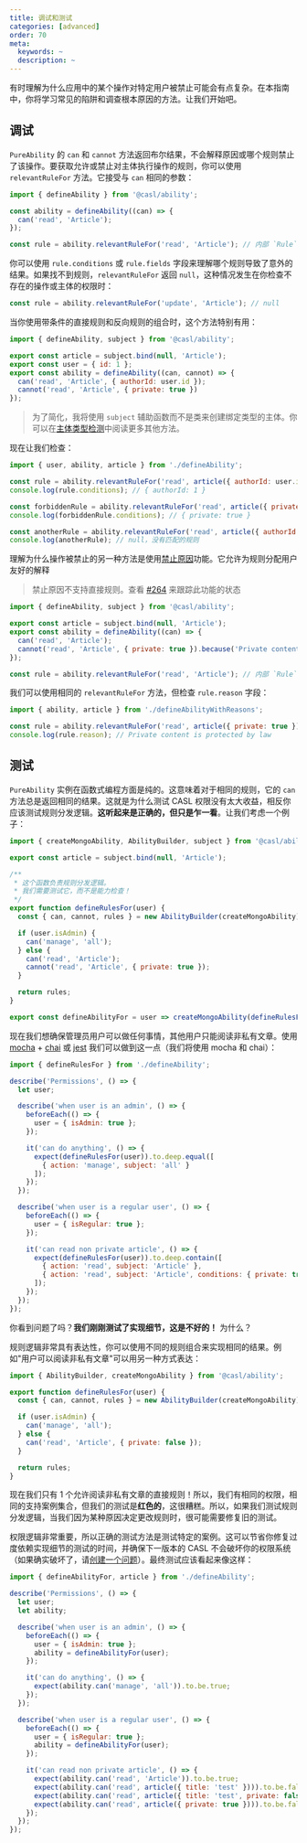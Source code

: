 ```yaml
---
title: 调试和测试
categories: [advanced]
order: 70
meta:
  keywords: ~
  description: ~
---
```


有时理解为什么应用中的某个操作对特定用户被禁止可能会有点复杂。在本指南中，你将学习常见的陷阱和调查根本原因的方法。让我们开始吧。

## 调试

`PureAbility` 的 `can` 和 `cannot` 方法返回布尔结果，不会解释原因或哪个规则禁止了该操作。要获取允许或禁止对主体执行操作的规则，你可以使用 `relevantRuleFor` 方法。它接受与 `can` 相同的参数：

```js
import { defineAbility } from '@casl/ability';

const ability = defineAbility((can) => {
  can('read', 'Article');
});

const rule = ability.relevantRuleFor('read', 'Article'); // 内部 `Rule` 类的实例
```

你可以使用 `rule.conditions` 或 `rule.fields` 字段来理解哪个规则导致了意外的结果。如果找不到规则，`relevantRuleFor` 返回 `null`，这种情况发生在你检查不存在的操作或主体的权限时：

```js
const rule = ability.relevantRuleFor('update', 'Article'); // null
```

当你使用带条件的直接规则和反向规则的组合时，这个方法特别有用：

```js @{data-filename="defineAbility.js"}
import { defineAbility, subject } from '@casl/ability';

export const article = subject.bind(null, 'Article');
export const user = { id: 1 };
export const ability = defineAbility((can, cannot) => {
  can('read', 'Article', { authorId: user.id });
  cannot('read', 'Article', { private: true })
});
```

> 为了简化，我将使用 `subject` 辅助函数而不是类来创建绑定类型的主体。你可以在[主体类型检测](../../guide/subject-type-detection  )中阅读更多其他方法。

现在让我们检查：

```js
import { user, ability, article } from './defineAbility';

const rule = ability.relevantRuleFor('read', article({ authorId: user.id }));
console.log(rule.conditions); // { authorId: 1 }

const forbiddenRule = ability.relevantRuleFor('read', article({ private: true }));
console.log(forbiddenRule.conditions); // { private: true }

const anotherRule = ability.relevantRuleFor('read', article({ authorId: 2 }));
console.log(anotherRule); // null，没有匹配的规则
```

理解为什么操作被禁止的另一种方法是使用[禁止原因](../../guide/intro#forbidden-reasons)功能。它允许为规则分配用户友好的解释

> 禁止原因不支持直接规则。查看 [#264](https://github.com/stalniy/casl/issues/264) 来跟踪此功能的状态

```js @{data-filename="defineAbilityWithReasons.js"}
import { defineAbility, subject } from '@casl/ability';

export const article = subject.bind(null, 'Article');
export const ability = defineAbility((can) => {
  can('read', 'Article');
  cannot('read', 'Article', { private: true }).because('Private content is protected by law');
});

const rule = ability.relevantRuleFor('read', 'Article'); // 内部 `Rule` 类的实例
```

我们可以使用相同的 `relevantRuleFor` 方法，但检查 `rule.reason` 字段：

```js
import { ability, article } from './defineAbilityWithReasons';

const rule = ability.relevantRuleFor('read', article({ private: true }));
console.log(rule.reason); // Private content is protected by law
```

## 测试

`PureAbility` 实例在函数式编程方面是纯的。这意味着对于相同的规则，它的 `can` 方法总是返回相同的结果。这就是为什么测试 CASL 权限没有太大收益，相反你应该测试规则分发逻辑。**这听起来是正确的，但只是乍一看**。让我们考虑一个例子：

```js @{data-filename="defineAbility.js"}
import { createMongoAbility, AbilityBuilder, subject } from '@casl/ability';

export const article = subject.bind(null, 'Article');

/**
 * 这个函数负责规则分发逻辑。
 * 我们需要测试它，而不是能力检查！
 */
export function defineRulesFor(user) {
  const { can, cannot, rules } = new AbilityBuilder(createMongoAbility);

  if (user.isAdmin) {
    can('manage', 'all');
  } else {
    can('read', 'Article');
    cannot('read', 'Article', { private: true });
  }

  return rules;
}

export const defineAbilityFor = user => createMongoAbility(defineRulesFor(user));
```

现在我们想确保管理员用户可以做任何事情，其他用户只能阅读非私有文章。使用 [mocha] + [chai] 或 [jest] 我们可以做到这一点（我们将使用 mocha 和 chai）：

```js
import { defineRulesFor } from './defineAbility';

describe('Permissions', () => {
  let user;

  describe('when user is an admin', () => {
    beforeEach(() => {
      user = { isAdmin: true };
    });

    it('can do anything', () => {
      expect(defineRulesFor(user)).to.deep.equal([
        { action: 'manage', subject: 'all' }
      ]);
    });
  });

  describe('when user is a regular user', () => {
    beforeEach(() => {
      user = { isRegular: true };
    });

    it('can read non private article', () => {
      expect(defineRulesFor(user)).to.deep.contain([
        { action: 'read', subject: 'Article' },
        { action: 'read', subject: 'Article', conditions: { private: true }, inverted: true }
      ]);
    });
  });
});
```

你看到问题了吗？**我们刚刚测试了实现细节，这是不好的！** 为什么？

规则逻辑非常具有表达性，你可以使用不同的规则组合来实现相同的结果。例如"用户可以阅读非私有文章"可以用另一种方式表达：

```js
import { AbilityBuilder, createMongoAbility } from '@casl/ability';

export function defineRulesFor(user) {
  const { can, cannot, rules } = new AbilityBuilder(createMongoAbility);

  if (user.isAdmin) {
    can('manage', 'all');
  } else {
    can('read', 'Article', { private: false });
  }

  return rules;
}
```

现在我们只有 1 个允许阅读非私有文章的直接规则！所以，我们有相同的权限，相同的支持案例集合，但我们的测试是**红色的**，这很糟糕。所以，如果我们测试规则分发逻辑，当我们因为某种原因决定更改规则时，很可能需要修复旧的测试。

权限逻辑非常重要，所以正确的测试方法是测试特定的案例。这可以节省你修复过度依赖实现细节的测试的时间，并确保下一版本的 CASL 不会破坏你的权限系统（如果确实破坏了，请[创建一个问题](https://github.com/stalniy/casl/issues/new)）。最终测试应该看起来像这样：

```js
import { defineAbilityFor, article } from './defineAbility';

describe('Permissions', () => {
  let user;
  let ability;

  describe('when user is an admin', () => {
    beforeEach(() => {
      user = { isAdmin: true };
      ability = defineAbilityFor(user);
    });

    it('can do anything', () => {
      expect(ability.can('manage', 'all')).to.be.true;
    });
  });

  describe('when user is a regular user', () => {
    beforeEach(() => {
      user = { isRegular: true };
      ability = defineAbilityFor(user);
    });

    it('can read non private article', () => {
      expect(ability.can('read', 'Article')).to.be.true;
      expect(ability.can('read', article({ title: 'test' }))).to.be.false; // 因为没有 private 字段
      expect(ability.can('read', article({ title: 'test', private: false }))).to.be.true;
      expect(ability.can('read', article({ private: true }))).to.be.false;
    });
  });
});
```

[mocha]: https://mochajs.org/
[chai]: http://chaijs.com/
[jest]: https://jestjs.io/
